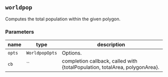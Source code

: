 ## `worldpop`

Computes the total population within the given polygon.

### Parameters

| name | type | description |
| ---- | ---- | ----------- |
| `opts` | `WorldpopOpts` | Options. |
| `cb` | `` | completion callback, called with {totalPopulation, totalArea, polygonArea}. |




